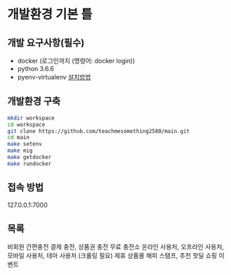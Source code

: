 # 개발환경 기본 틀

## 개발 요구사항(필수)

- docker (로그인까지 (명령어: docker login))
- python 3.6.6
- pyenv-virtualenv
[설치방법](https://github.com/teachmesomething2580/TIL/blob/master/python/1.pyenv%2C%20virtualenv%2C%20ipython%20%EC%84%A4%EC%B9%98%20%EB%B0%8F%20%EC%84%A4%EC%A0%95.md)

## 개발환경 구축

```bash
mkdir workspace
cd workspace
git clone https://github.com/teachmesomething2580/main.git
cd main
make setenv
make mig
make getdocker
make rundocker
```

## 접속 방법

127.0.0.1:7000

## 목록

비회원 간편충전
결제 충전, 상품권 충전
무료 충전소
온라인 사용처, 오프라인 사용처, 모바일 사용처, 테마 사용처 (크롤링 필요)
제휴 상품몰
해피 스탬프, 추천 핫딜 쇼핑
이벤트
